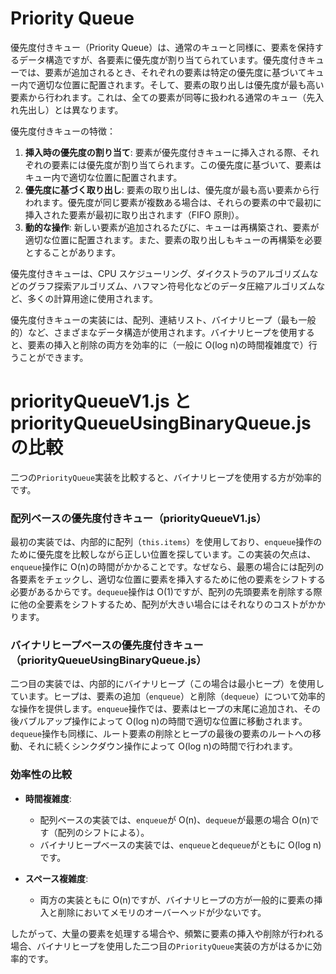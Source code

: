 # Priority Queue

優先度付きキュー（Priority Queue）は、通常のキューと同様に、要素を保持するデータ構造ですが、各要素に優先度が割り当てられています。優先度付きキューでは、要素が追加されるとき、それぞれの要素は特定の優先度に基づいてキュー内で適切な位置に配置されます。そして、要素の取り出しは優先度が最も高い要素から行われます。これは、全ての要素が同等に扱われる通常のキュー（先入れ先出し）とは異なります。

優先度付きキューの特徴：

1. **挿入時の優先度の割り当て**:
   要素が優先度付きキューに挿入される際、それぞれの要素には優先度が割り当てられます。この優先度に基づいて、要素はキュー内で適切な位置に配置されます。
2. **優先度に基づく取り出し**:
   要素の取り出しは、優先度が最も高い要素から行われます。優先度が同じ要素が複数ある場合は、それらの要素の中で最初に挿入された要素が最初に取り出されます（FIFO 原則）。
3. **動的な操作**:
   新しい要素が追加されるたびに、キューは再構築され、要素が適切な位置に配置されます。また、要素の取り出しもキューの再構築を必要とすることがあります。

優先度付きキューは、CPU スケジューリング、ダイクストラのアルゴリズムなどのグラフ探索アルゴリズム、ハフマン符号化などのデータ圧縮アルゴリズムなど、多くの計算用途に使用されます。

優先度付きキューの実装には、配列、連結リスト、バイナリヒープ（最も一般的）など、さまざまなデータ構造が使用されます。バイナリヒープを使用すると、要素の挿入と削除の両方を効率的に（一般に O(log n)の時間複雑度で）行うことができます。

# priorityQueueV1.js と priorityQueueUsingBinaryQueue.js の比較

二つの`PriorityQueue`実装を比較すると、バイナリヒープを使用する方が効率的です。

### 配列ベースの優先度付きキュー（priorityQueueV1.js）

最初の実装では、内部的に配列（`this.items`）を使用しており、`enqueue`操作のために優先度を比較しながら正しい位置を探しています。この実装の欠点は、`enqueue`操作に O(n)の時間がかかることです。なぜなら、最悪の場合には配列の各要素をチェックし、適切な位置に要素を挿入するために他の要素をシフトする必要があるからです。`dequeue`操作は O(1)ですが、配列の先頭要素を削除する際に他の全要素をシフトするため、配列が大きい場合にはそれなりのコストがかかります。

### バイナリヒープベースの優先度付きキュー（priorityQueueUsingBinaryQueue.js）

二つ目の実装では、内部的にバイナリヒープ（この場合は最小ヒープ）を使用しています。ヒープは、要素の追加（`enqueue`）と削除（`dequeue`）について効率的な操作を提供します。`enqueue`操作では、要素はヒープの末尾に追加され、その後バブルアップ操作によって O(log n)の時間で適切な位置に移動されます。`dequeue`操作も同様に、ルート要素の削除とヒープの最後の要素のルートへの移動、それに続くシンクダウン操作によって O(log n)の時間で行われます。

### 効率性の比較

- **時間複雑度**:

  - 配列ベースの実装では、`enqueue`が O(n)、`dequeue`が最悪の場合 O(n)です（配列のシフトによる）。
  - バイナリヒープベースの実装では、`enqueue`と`dequeue`がともに O(log n)です。

- **スペース複雑度**:
  - 両方の実装ともに O(n)ですが、バイナリヒープの方が一般的に要素の挿入と削除においてメモリのオーバーヘッドが少ないです。

したがって、大量の要素を処理する場合や、頻繁に要素の挿入や削除が行われる場合、バイナリヒープを使用した二つ目の`PriorityQueue`実装の方がはるかに効率的です。

